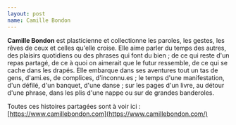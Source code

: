 ```yaml
---
layout: post
name: Camille Bondon
---
```

**Camille Bondon** est plasticienne et collectionne les paroles, les gestes, les rêves de ceux et celles qu'elle croise. Elle aime parler du temps des autres, des plaisirs quotidiens ou des phrases qui font du bien ; de ce qui reste d'un repas partagé, de ce à quoi on aimerait que le futur ressemble, de ce qui se cache dans les drapés. Elle embarque dans ses aventures tout un tas de gens, d'ami.es, de complices, d'inconnu.es ; le temps d'une manifestation, d'un défilé, d'un banquet, d'une danse ; sur les pages d'un livre, au détour d'une phrase, dans les plis d'une nappe ou sur de grandes banderoles.

Toutes ces histoires partagées sont à voir ici : [https://www.camillebondon.com](https://www.camillebondon.com/)